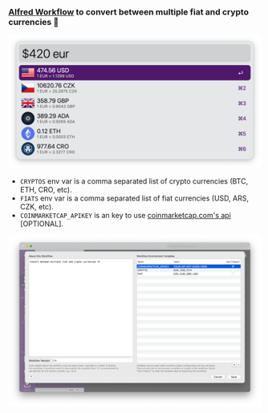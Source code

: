 ### [Alfred Workflow](https://www.alfredapp.com/workflows/) to convert between multiple fiat and crypto currencies 💱️

![Currency Converter example](/img/example.png)


* `CRYPTOS` env var is a comma separated list of crypto currencies (BTC, ETH, CRO, etc).
* `FIATS` env var is a comma separated list of fiat currencies (USD, ARS, CZK, etc).
* `COINMARKETCAP_APIKEY` is an key to use [coinmarketcap.com's api](https://coinmarketcap.com/api/) [OPTIONAL].

![Currency Converter vars](/img/vars.png)

